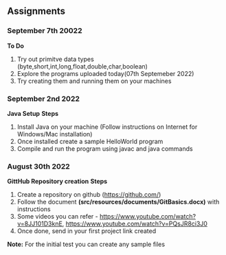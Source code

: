 ## Assignments

### September 7th 20022
**To Do**
1. Try out primitve data types (byte,short,int,long,float,double,char,boolean)
2. Explore the programs uploaded today(07th Septemeber 2022)
3. Try creating them and running them on your machines


### September 2nd 2022
**Java Setup**
**Steps**
1. Install Java on your machine (Follow instructions on Internet for Windows/Mac installation)
2. Once installed create a sample HelloWorld program
3. Compile and run the program using javac and java commands

### August 30th 2022
**GittHub Repository creation**
**Steps**
1. Create a repository on github (https://github.com/)
2. Follow the document **(src/resources/documents/GitBasics.docx)** with instructions
3. Some videos you can refer - https://www.youtube.com/watch?v=8JJ101D3knE, https://www.youtube.com/watch?v=PQsJR8ci3J0
4. Once done, send in your first project link created

**Note:** For the initial test you can create any sample files  
